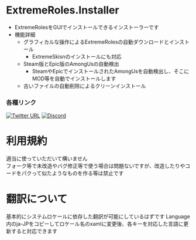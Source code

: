 # ExtremeRoles.Installer
- ExtremeRolesをGUIでインストールできるインストーラーです
- 機能詳細
  - グラフィカルな操作によるExtremeRolesの自動ダウンロードとインストール
    - ExtremeSkisnのインストールにも対応
  - Steam版とEpic版のAmongUsの自動検出
    - SteamやEpicでインストールされたAmongUsを自動検出し、そこにMOD等を自動でインストールします
  - 古いファイルの自動削除によるクリーンインストール
  
### 各種リンク
[![Twitter URL](https://img.shields.io/twitter/url?label=Twitter&style=social&url=https%3A%2F%2Ftwitter.com%2Fyukieiji)](https://twitter.com/yukieiji)
[![Discord](https://img.shields.io/discord/994790791304200252?label=Discord)](https://t.co/czLmgXLUBU)
  
# 利用規約
適当に使っていただいて構いません<br>
フォーク等で未改造やバグ修正等で使う場合は問題ないですが、改造したりやコードをパクって似たようなものを作る等は禁止です

# 翻訳について
基本的にシステムロケールに依存した翻訳が可能にしているはずです
Language内のja-JPをコピーしてロケール名のxamlに変更後、各キーを対応した言語に更新すると対応できます
